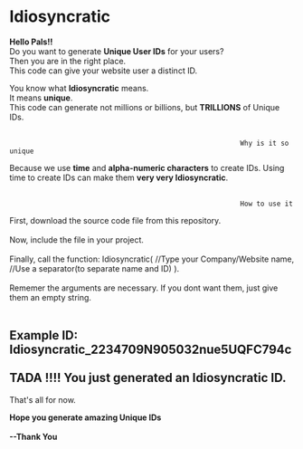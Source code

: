 # Idiosyncratic
**Hello Pals!!** <br>
Do you want to generate **Unique User IDs** for your users? <br>
Then you are in the right place. <br>
This code can give your website user a distinct ID. <br>

You know what **Idiosyncratic** means. <br>
It means **unique**. <br>
This code can generate not millions or billions, but **TRILLIONS** of Unique IDs. <br> <br>

                                                             Why is it so unique 
Because we use **time** and **alpha-numeric characters** to create IDs. Using time to create IDs can make them **very very Idiosyncratic**. <br><br>


                                                             
                                                             How to use it
First, download the source code file from this repository. <br><br>
Now, include the file in your project. <br><br>
Finally, call the function:
     Idiosyncratic( //Type your Company/Website name, //Use a separator(to separate name and ID) ).  <br> <br>
Rememer the arguments are necessary. If you dont want them, just give them an empty string. <br><br>
                                                 
  Example ID: **Idiosyncratic_2234709N905032nue5UQFC794c** <br><br>
                                                **TADA !!!! You just generated an Idiosyncratic ID.**
-------------------------------------------------------------------------------------------------------------------------------------------------------------------------
That's all for now. <br>

**Hope you generate amazing Unique IDs** <br><br>
**--Thank You**
